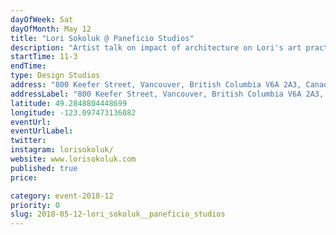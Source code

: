```yaml
---
dayOfWeek: Sat
dayOfMonth: May 12
title: "Lori Sokoluk @ Paneficio Studios"
description: "Artist talk on impact of architecture on Lori's art practice, and desired impact of the artwork on our city.<br> "
startTime: 11-3
endTime: 
type: Design Studios
address: "800 Keefer Street, Vancouver, British Columbia V6A 2A3, Canada, Vancouver, BC, Canada"
addressLabel: "800 Keefer Street, Vancouver, British Columbia V6A 2A3, Canada"
latitude: 49.2848804448699
longitude: -123.097473136082
eventUrl: 
eventUrlLabel: 
twitter: 
instagram: lorisokoluk/
website: www.lorisokoluk.com
published: true
price: 

category: event-2018-12
priority: 0
slug: 2018-05-12-lori_sokoluk__paneficio_studios
---
```

